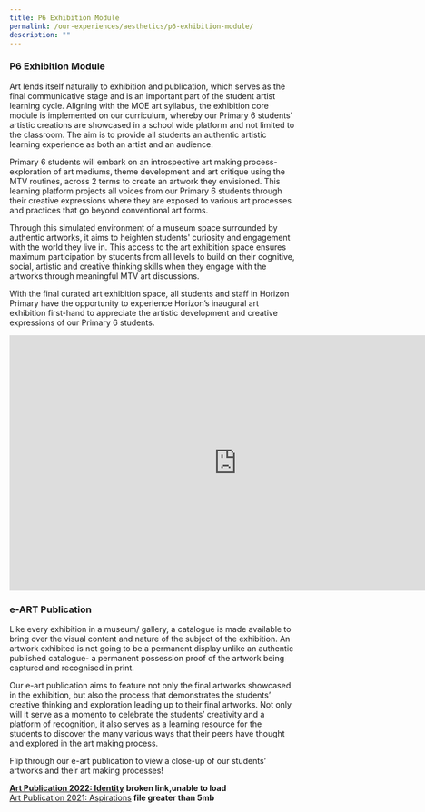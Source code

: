 ```yaml
---
title: P6 Exhibition Module
permalink: /our-experiences/aesthetics/p6-exhibition-module/
description: ""
---
```


### **P6 Exhibition Module**
Art lends itself naturally to exhibition and publication, which serves as the final communicative stage and is an important part of the student artist learning cycle. Aligning with the MOE art syllabus, the exhibition core module is implemented on our curriculum, whereby our Primary 6 students' artistic creations are showcased in a school wide platform and not limited to the classroom. The aim is to provide all students an authentic artistic learning experience as both an artist and an audience.

Primary 6 students will embark on an introspective art making process- exploration of art mediums, theme development and art critique using the MTV routines, across 2 terms to create an artwork they envisioned. This learning platform projects all voices from our Primary 6 students through their creative expressions where they are exposed to various art processes and practices that go beyond conventional art forms.&nbsp;

Through this simulated environment of a museum space surrounded by authentic artworks, it aims to heighten students' curiosity and engagement with the world they live in. This access to the art exhibition space ensures maximum participation by students from all levels to build on their cognitive, social, artistic and creative thinking skills when they engage with the artworks through meaningful MTV art discussions.&nbsp;

With the final curated art exhibition space, all students and staff in Horizon Primary have the opportunity to experience Horizon’s inaugural art exhibition first-hand to appreciate the artistic development and creative expressions of our Primary 6 students.

<iframe allowfullscreen="true" height="450" width="800" frameborder="0" src="https://docs.google.com/presentation/d/e/2PACX-1vTpZLIxtR3Z-e3w73T5-_IOGlbgT-tc5LG3QeHtuQnE_TpyDjiYP7hi0_MwNp4dNm_qhSdPuiykiQe-/embed?start=false&amp;loop=false&amp;delayms=3000"></iframe>

### **e-ART Publication**
Like every exhibition in a museum/ gallery, a catalogue is made available to bring over the visual content and nature of the subject of the exhibition. An artwork exhibited is not going to be a permanent display unlike an authentic published catalogue- a permanent possession proof of the artwork being captured and recognised in print.

Our e-art publication aims to feature not only the final artworks showcased in the exhibition, but also the process that demonstrates the students’ creative thinking and exploration leading up to their final artworks. Not only will it serve as a momento to celebrate the students’ creativity and a platform of recognition, it also serves as a learning resource for the students to discover the many various ways that their peers have thought and explored in the art making process.

Flip through our e-art publication to view a close-up of our students’ artworks and their art making processes!

[**Art Publication 2022: Identity**](https://horizonpri.moe.edu.sg/qql/slot/u174/Art%20Publication%202022/flipbook/index.html) **broken link,unable to load**<br>
[Art Publication 2021: Aspirations](https://horizonpri.moe.edu.sg/qql/slot/u174/Flipbook/index.html) **file greater than 5mb**